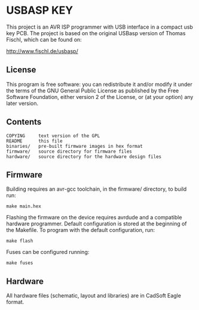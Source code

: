 USBASP KEY
==========


This project is an AVR ISP programmer with USB interface in a compact usb
key PCB. The project is based on the original USBasp version of Thomas Fischl,
which can be found on:

http://www.fischl.de/usbasp/

License
-------

This program is free software: you can redistribute it and/or modify
it under the terms of the GNU General Public License as published by
the Free Software Foundation, either version 2 of the License, or
(at your option) any later version.

Contents
--------

    COPYING     text version of the GPL
    README      this file
    binaries/   pre-built firmware images in hex format
    firmware/   source directory for firmware files
    hardware/   source directory for the hardware design files

Firmware
--------

Building requires an avr-gcc toolchain, in the firmware/ directory, to build
run:

    make main.hex

Flashing the firmware on the device requires avrdude and a compatible hardware
programmer. Default configuration is stored at the beginning of the Makefile.
To program with the default configuration, run:

    make flash

Fuses can be configured running:

    make fuses

Hardware
--------

All hardware files (schematic, layout and libraries) are in CadSoft Eagle
format.

